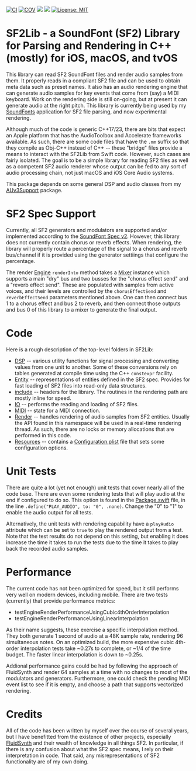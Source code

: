 [![CI](https://github.com/bradhowes/SF2Lib/workflows/CI/badge.svg)](https://github.com/bradhowes/SF2Lib/actions/workflows/CI.yml)
[![COV](https://img.shields.io/endpoint?url=https://gist.githubusercontent.com/bradhowes/dbe62f18182c82eb36dc1030819bc54b/raw/SF2Lib-coverage.json)](https://github.com/bradhowes/SF2Lib/blob/main/.github/workflows/CI.yml)
[![](https://img.shields.io/endpoint?url=https%3A%2F%2Fswiftpackageindex.com%2Fapi%2Fpackages%2Fbradhowes%2FSF2Lib%2Fbadge%3Ftype%3Dswift-versions)](https://swiftpackageindex.com/bradhowes/SF2Lib)
[![](https://img.shields.io/endpoint?url=https%3A%2F%2Fswiftpackageindex.com%2Fapi%2Fpackages%2Fbradhowes%2FSF2Lib%2Fbadge%3Ftype%3Dplatforms)](https://swiftpackageindex.com/bradhowes/SF2Lib)
[![License: MIT](https://img.shields.io/badge/License-MIT-A31F34.svg)](https://opensource.org/licenses/MIT)

# SF2Lib - a SoundFont (SF2) Library for Parsing and Rendering in C++ (mostly) for iOS, macOS, and tvOS

This library can read SF2 SoundFont files and render audio samples from them. It properly reads in a compliant SF2 file
and can be used to obtain meta data such as preset names. It also has an audio rendering engine that can generate audio
samples for key events that come from (say) a MIDI keyboard. Work on the rendering side is still on-going, but at
present it can generate audio at the right pitch. This library is currently being used by my
[SoundFonts](https://github.com/bradhowes/SoundFonts) application for SF2 file parsing, and now experimental rendering.

Although much of the code is generic C++17/23, there are bits that expect an Apple platform that has
the AudioToolbox and Accelerate frameworks available. As such, there are some code files that have the `.mm` suffix
so that they compile as Obj-C++ instead of C++ -- these "bridge" files provide a means to interact with the SF2Lib from
Swift code. However, such cases are fairly isolated. The goal is to be a simple library for reading SF2 files as well
as a competent SF2 audio renderer whose output can be fed to any sort of audio processing chain, not just macOS and iOS
Core Audio systems.

This package depends on some general DSP and audio classes from my
[AUv3Support](https://github.com/bradhowes/AUv3Support) package.

# SF2 Spec Support

Currently, all SF2 generators and modulators are supported and/or implemented according to the
[SoundFont Spec v2](SoundFont%20Spec%202.01.pdf).
However, this library does not currently contain chorus or reverb effects. When rendering, the library will properly
route a percentage of the signal to a chorus and reverb bus/channel if it is provided using the generator settiings
that configure the percentage.

The render [Engine](Sources/SF2Lib/include/SF2Lib/Render/Engine/Engine.hpp) `renderInto` method takes a
[Mixer](Sources/SF2Lib/include/SF2Lib/Render/Engine/Mixer.hpp) instance which supports a main "dry" bus and two busses
for the "chorus effect send" and a "reverb effect send". These are populated with samples from active voices, and their
levels are controlled by the `chorusEffectSend` and `reverbEffectSend` parameters mentioned above. One can then connect
bus 1 to a chorus effect and bus 2 to reverb, and then connect those outputs and bus 0 of this library to a mixer to
generate the final output.

# Code

Here is a rough description of the top-level folders in SF2Lib:

* [DSP](Sources/SF2Lib/DSP) -- various utility functions for signal processing and converting values from one unit to
another. Some of these conversions rely on tables generated at compile time using the C++ `constexpr` facility.
* [Entity](Sources/SF2Lib/Entity) -- representations of entities defined in the SF2 spec. Provides for fast loading of
SF2 files into read-only data structures.
* [include](Sources/SF2Lib/include/SF2Lib) -- headers for the library. The routines in the rendering path are mostly
inline for speed.
* [IO](Sources/SF2Lib/IO) -- performs the reading and loading of SF2 files.
* [MIDI](Sources/SF2Lib/MIDI) -- state for a MIDI connection.
* [Render](Sources/SF2Lib/Render) -- handles rendering of audio samples from SF2 entities. Usually the API
found in this namespace will be used in a real-time rendering thread. As such, there are no locks or memory allocations
that are performed in this code.
* [Resources](Sources/SF2Lib/Resources) -- contains a
[Configuration.plist](Sources/SF2Lib/Resources/Configuration.plist) file that sets some configuration options.

# Unit Tests

There are quite a lot (yet not enough) unit tests that cover nearly all of the code base. There are even some rendering
tests that will play audio at the end if configured to do so. This option is found in the
[Package.swift](Package.swift#L86) file, in the line `.define("PLAY_AUDIO", to: "0", .none)`. Change the "0" to "1" to
enable the audio output for all tests.

Alternatively, the unit tests with rendering capability have a `playAudio` attribute which can
be set to `true` to play the rendered output from a test. Note that the test results do not depend on this setting, but
enabling it does increase the time it takes to run the tests due to the time it takes to play back the recorded audio
samples.

# Performance

The current code has not been optimized for speed, but it still performs very well on modern devices, including mobile.
There are two tests (currently) that provide performance metrics:

* testEngineRenderPerformanceUsingCubic4thOrderInterpolation
* testEngineRenderPerformanceUsingLinearInterpolation

As their name suggests, these exercise a specific interpolation method. They both generate 1 second of audio at a 48K
sample rate, rendering 96 simultaneous notes. On an optimized build, the more expensive cubic 4th-order interpolation
tests take ~0.27s to complete, or ~1/4 of the time budget. The faster linear interpolation is down to ~0.25s.

Addional performance gains could be had by following the approach of FluidSynth and render 64 samples at a time with no
changes to most of the modulators and generators. Furthermore, one could check the pending MIDI event list to see if it
is empty, and choose a path that supports vectorized rendering.


# Credits

All of the code has been written by myself over the course of several years, but I have benefitted from the existence of
other projects, especially [FluidSynth](https://www.fluidsynth.org) and their wealth of knowledge in all things SF2.
In particular, if there is any confusion about what the SF2 spec means, I rely on their interpretation in code. That
said, any misrepresentations of SF2 functionality are of my own doing.
